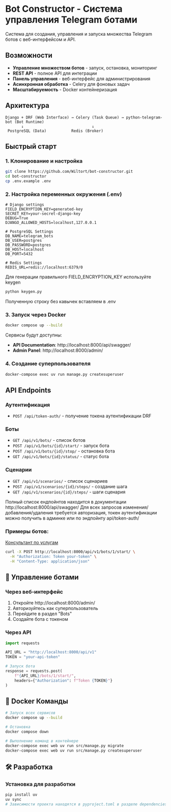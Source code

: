 # Bot Constructor - Система управления Telegram ботами

Система для создания, управления и запуска множества Telegram ботов с веб-интерфейсом и API.

## Возможности

- **Управление множеством ботов** - запуск, остановка, мониторинг
- **REST API** - полное API для интеграции
- **Панель управления** - веб-интерфейс для администрирования
- **Асинхронная обработка** - Celery для фоновых задач
- **Масштабируемость** - Docker контейнеризация

## Архитектура

```
Django + DRF (Web Interface) → Celery (Task Queue) → python-telegram-bot (Bot Runtime)
       ↓                              ↓
 PostgreSQL (Data)           Redis (Broker)
```

## Быстрый старт

### 1. Клонирование и настройка

```bash
git clone https://github.com/Wiltort/bot-constructor.git
cd bot-constructor
cp .env.example .env
```

### 2. Настройка переменных окружения (.env)

```env
# Django settings
FIELD_ENCRYPTION_KEY=generated-key
SECRET_KEY=your-secret-django-key
DEBUG=True
DJANGO_ALLOWED_HOSTS=localhost,127.0.0.1

# PostgreSQL Settings
DB_NAME=telegram_bots
DB_USER=postgres
DB_PASSWORD=postgres
DB_HOST=localhost
DB_PORT=5432

# Redis Settings
REDIS_URL=redis://localhost:6379/0
```
Для генерации правильного FIELD_ENCRYPTION_KEY используйте keygen
```bash
python keygen.py
```
Полученную строку без кавычек вставляем в .env
### 3. Запуск через Docker

```bash
docker compose up --build
```

Сервисы будут доступны:
- **API Documentation**: http://localhost:8000/api/swagger/
- **Admin Panel**: http://localhost:8000/admin/

### 4. Создание суперпользователя

```bash
docker-compose exec uv run manage.py createsuperuser
```

## API Endpoints

### Аутентификация
- `POST /api/token-auth/` - получение токена аутентификации DRF

### Боты
- `GET /api/v1/bots/` - список ботов
- `POST /api/v1/bots/{id}/start/` - запуск бота
- `POST /api/v1/bots/{id}/stop/` - остановка бота
- `GET /api/v1/bots/{id}/status/` - статус бота

### Сценарии
- `GET /api/v1/scenarios/` - список сценариев
- `POST /api/v1/scenarios/{id}/steps/` - создание шага
- `GET /api/v1/scenarios/{id}/steps/` - шаги сценария

Полный список ендпойнтов находится в документации http://localhost:8000/api/swagger/
Для всех запросов изменения/добавления/удаления требуется авторизация, токен аутентификации
 можно получить в админке или по эндпойнту api/token-auth/ 

### Примеры ботов:
[Консультант по услугам](./examples/consultant.md)

```bash
curl -X POST http://localhost:8000/api/v1/bots/1/start/ \
  -H "Authorization: Token your-token" \
  -H "Content-Type: application/json"
```

## 🔧 Управление ботами

### Через веб-интерфейс
1. Откройте http://localhost:8000/admin/
2. Авторизуйтесь как суперпользователь
3. Перейдите в раздел "Bots"
4. Создайте бота с токеном

### Через API
```python
import requests

API_URL = "http://localhost:8000/api/v1"
TOKEN = "your-api-token"

# Запуск бота
response = requests.post(
    f"{API_URL}/bots/1/start/",
    headers={"Authorization": f"Token {TOKEN}"}
)
```

## 🐳 Docker Команды

```bash
# Запуск всех сервисов
docker compose up --build

# Остановка
docker compose down

# Выполнение команд в контейнере
docker-compose exec web uv run src/manage.py migrate
docker-compose exec web uv run src/manage.py createsuperuser
```

## 🛠️ Разработка

### Установка для разработки
```bash
pip install uv
uv sync
# Зависимости проекта находятся в pyproject.toml в разделе dependencies
```

